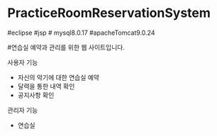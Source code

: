 # PracticeRoomReservationSystem

#eclipse #jsp # mysql8.0.17 #apacheTomcat9.0.24 

#연습실 예약과 관리를 위한 웹 사이트입니다.



사용자 기능
- 자신의 악기에 대한 연습실 예약
- 달력을 통한 내역 확인
- 공지사항 확인

관리자 기능
- 연습실 



